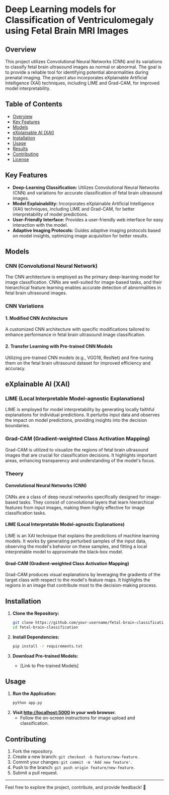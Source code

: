 # Deep Learning models for Classification of Ventriculomegaly using Fetal Brain MRI Images


## Overview

This project utilizes Convolutional Neural Networks (CNN) and its variations to classify fetal brain ultrasound images as normal or abnormal. The goal is to provide a reliable tool for identifying potential abnormalities during prenatal imaging. The project also incorporates eXplainable Artificial Intelligence (XAI) techniques, including LIME and Grad-CAM, for improved model interpretability.

## Table of Contents

- [Overview](#overview)
- [Key Features](#key-features)
- [Models](#models)
- [eXplainable AI (XAI)](#explainable-ai-xai)
- [Installation](#installation)
- [Usage](#usage)
- [Results](#results)
- [Contributing](#contributing)
- [License](#license)

## Key Features

- **Deep-Learning Classification:** Utilizes Convolutional Neural Networks (CNN) and variations for accurate classification of fetal brain ultrasound images.
- **Model Explainability:** Incorporates eXplainable Artificial Intelligence (XAI) techniques, including LIME and Grad-CAM, for better interpretability of model predictions.
- **User-Friendly Interface:** Provides a user-friendly web interface for easy interaction with the model.
- **Adaptive Imaging Protocols:** Guides adaptive imaging protocols based on model insights, optimizing image acquisition for better results.

## Models

### CNN (Convolutional Neural Network)

The CNN architecture is employed as the primary deep-learning model for image classification. CNNs are well-suited for image-based tasks, and their hierarchical feature learning enables accurate detection of abnormalities in fetal brain ultrasound images.

### CNN Variations

#### 1. **Modified CNN Architecture**

A customized CNN architecture with specific modifications tailored to enhance performance in fetal brain ultrasound image classification.

#### 2. **Transfer Learning with Pre-trained CNN Models**

Utilizing pre-trained CNN models (e.g., VGG16, ResNet) and fine-tuning them on the fetal brain ultrasound dataset for improved efficiency and accuracy.

## eXplainable AI (XAI)

### LIME (Local Interpretable Model-agnostic Explanations)

LIME is employed for model interpretability by generating locally faithful explanations for individual predictions. It perturbs input data and observes the impact on model predictions, providing insights into the decision boundaries.

### Grad-CAM (Gradient-weighted Class Activation Mapping)

Grad-CAM is utilized to visualize the regions of fetal brain ultrasound images that are crucial for classification decisions. It highlights important areas, enhancing transparency and understanding of the model's focus.

### Theory

#### Convolutional Neural Networks (CNN)

CNNs are a class of deep neural networks specifically designed for image-based tasks. They consist of convolutional layers that learn hierarchical features from input images, making them highly effective for image classification tasks.

#### LIME (Local Interpretable Model-agnostic Explanations)

LIME is an XAI technique that explains the predictions of machine learning models. It works by generating perturbed samples of the input data, observing the model's behavior on these samples, and fitting a local interpretable model to approximate the black-box model.

#### Grad-CAM (Gradient-weighted Class Activation Mapping)

Grad-CAM produces visual explanations by leveraging the gradients of the target class with respect to the model's feature maps. It highlights the regions in an image that contribute most to the decision-making process.

## Installation

1. **Clone the Repository:**
    ```bash
    git clone https://github.com/your-username/fetal-brain-classification.git
    cd fetal-brain-classification
    ```

2. **Install Dependencies:**
    ```bash
    pip install -r requirements.txt
    ```

3. **Download Pre-trained Models:**
    - [Link to Pre-trained Models]

## Usage

1. **Run the Application:**
    ```bash
    python app.py
    ```
2. **Visit [http://localhost:5000](http://localhost:5000) in your web browser.**
    - Follow the on-screen instructions for image upload and classification.


## Contributing

1. Fork the repository.
2. Create a new branch: `git checkout -b feature/new-feature`.
3. Commit your changes: `git commit -m 'Add new feature'`.
4. Push to the branch: `git push origin feature/new-feature`.
5. Submit a pull request.


---

Feel free to explore the project, contribute, and provide feedback! 🚀
